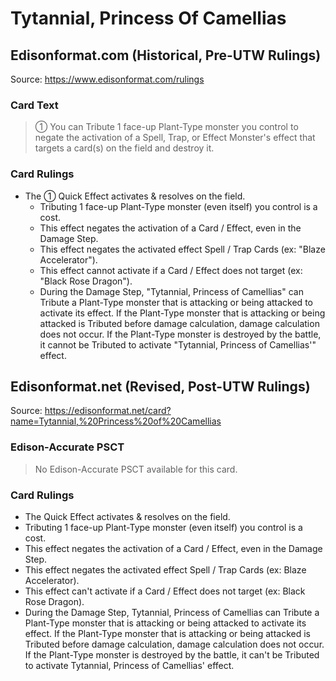 # Tytannial, Princess Of Camellias

## Edisonformat.com (Historical, Pre-UTW Rulings)

Source: https://www.edisonformat.com/rulings

### Card Text

> ① You can Tribute 1 face-up Plant-Type monster you control to negate the activation of a Spell, Trap, or Effect Monster's effect that targets a card(s) on the field and destroy it.

### Card Rulings

*   The ① Quick Effect activates & resolves on the field.
    *   Tributing 1 face-up Plant-Type monster (even itself) you control is a cost.
    *   This effect negates the activation of a Card / Effect, even in the Damage Step.
    *   This effect negates the activated effect Spell / Trap Cards (ex: "Blaze Accelerator").
    *   This effect cannot activate if a Card / Effect does not target (ex: "Black Rose Dragon").
    *   During the Damage Step, "Tytannial, Princess of Camellias" can Tribute a Plant-Type monster that is attacking or being attacked to activate its effect. If the Plant-Type monster that is attacking or being attacked is Tributed before damage calculation, damage calculation does not occur. If the Plant-Type monster is destroyed by the battle, it cannot be Tributed to activate "Tytannial, Princess of Camellias'" effect.

## Edisonformat.net (Revised, Post-UTW Rulings)

Source: https://edisonformat.net/card?name=Tytannial,%20Princess%20of%20Camellias

### Edison-Accurate PSCT

> No Edison-Accurate PSCT available for this card.

### Card Rulings

*   The Quick Effect activates & resolves on the field.
*   Tributing 1 face-up Plant-Type monster (even itself) you control is a cost.
*   This effect negates the activation of a Card / Effect, even in the Damage Step.
*   This effect negates the activated effect Spell / Trap Cards (ex: Blaze Accelerator).
*   This effect can't activate if a Card / Effect does not target (ex: Black Rose Dragon).
*   During the Damage Step, Tytannial, Princess of Camellias can Tribute a Plant-Type monster that is attacking or being attacked to activate its effect. If the Plant-Type monster that is attacking or being attacked is Tributed before damage calculation, damage calculation does not occur. If the Plant-Type monster is destroyed by the battle, it can't be Tributed to activate Tytannial, Princess of Camellias' effect.
            